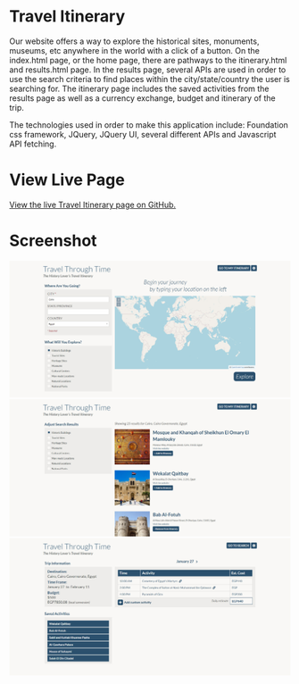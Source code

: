 # Travel Itinerary
Our website offers a way to explore the historical sites, monuments, museums, etc anywhere in the world with a click of a button. On the index.html page, or the home page, there are pathways to the itinerary.html and results.html page. In the results page, several APIs are used in order to use the search criteria to find places within the city/state/country the user is searching for. The itinerary page includes the saved activities from the results page as well as a currency exchange, budget and itinerary of the trip. 

The technologies used in order to make this application include: Foundation css framework, JQuery, JQuery UI, several different APIs and Javascript API fetching.

# View Live Page
[View the live Travel Itinerary page on GitHub.](https://jcolecodes.github.io/travel-itinerary-project-01/ )

# Screenshot
![Screenshot of the travel itinerary index](./screenshot-index.jpg)
![Screenshot of the travel itinerary results page](./screenshot-results.jpg)
![Screenshot of the travel itinerary itinerary management page](./screenshot-itinerary.jpg)